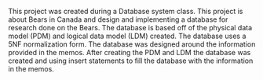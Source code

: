 This project was created during a Database system class. This project is about Bears in Canada and design and implementing a database for research done on the Bears. The database is based off of the physical data model (PDM) and logical data model (LDM) created. The database uses a 5NF normalization form. The database was designed around the information provided in the memos. After creating the PDM and LDM the database was created and using insert statements to fill the database with the information in the memos. 
